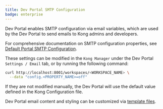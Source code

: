 ```yaml
---
title: Dev Portal SMTP Configuration
badge: enterprise
---
```


Dev Portal enables SMTP configuration via email variables, which are used by the Dev Portal to send emails to Kong admins and developers.

For comprehensive documentation on SMTP configuration properties, see [Default Portal SMTP Configuration](/gateway/{{page.release}}/reference/configuration/#default-portal-smtp-configuration-section).

These settings can be modified in the `Kong Manager` under the Dev Portal `Settings / Email` tab, or by running the following command:

```bash
curl http://localhost:8001/workspaces/<WORKSPACE_NAME> \
  --data "config.<PROPERTY_NAME>=off"
```

If they are not modified manually, the Dev Portal will use the default value defined in the Kong Configuration file.

Dev Portal email content and styling can be customized via [template files](/gateway/{{page.release}}/kong-enterprise/dev-portal/customize/emails/).
